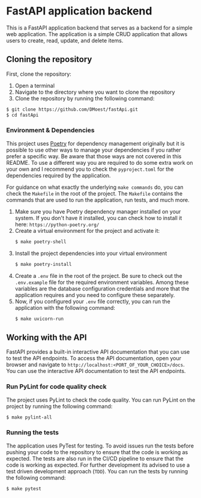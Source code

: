 # FastAPI application backend

This is a FastAPI application backend that serves as a backend for a simple web
application. The application is a simple CRUD application that allows users to
create, read, update, and delete items.

## Cloning the repository

First, clone the repository:

1. Open a terminal
2. Navigate to the directory where you want to clone the repository
3. Clone the repository by running the following command:

```bash
$ git clone https://github.com/DMoest/fastApi.git
$ cd fastApi
```

### Environment & Dependencies

This project uses [Poetry](https://python-poetry.org/) for dependency
management originally but it is possible to use other ways to manage your
dependencies if you rather prefer a specific way. Be aware that those ways
are not covered in this README. To use a different way you are required to do
some extra work on your own and I recommend you to check the `pyproject.toml`
for the dependencies required by the application.

For guidance on what exactly the underlying `make commands` do, you can check
the `Makefile` in the root of the project. The `Makefile` contains the commands
that are used to run the application, run tests, and much more.

1. Make sure you have Poetry dependency manager installed on your system. If
   you don't have it installed, you can check how to install it here:
   `https://python-poetry.org/`
2. Create a virtual environment for the project and activate it:
   ```bash
   $ make poetry-shell
   ```
3. Install the project dependencies into your virtual environment
   ```bash 
   $ make poetry-install
   ```
4. Create a `.env` file in the root of the project. Be sure to check out
   the `.env.example` file for the required environment variables. Among
   these variables are the database configuration credentials and more that
   the application requires and you need to configure these separately.
5. Now, if you configured your `.env` file correctly, you can run the
   application with the following command:
   ```bash
   $ make uvicorn-run
   ```

## Working with the API

FastAPI provides a built-in interactive API documentation that you can use to
test the API endpoints. To access the API documentation, open your browser and
navigate to `http://localhost:<PORT_OF_YOUR_CHOICE>/docs`. You can use the
interactive API documentation to test the API endpoints.

### Run PyLint for code quality check

The project uses PyLint to check the code quality. You can run PyLint on the
project by running the following command:

```bash
$ make pylint-all
```

### Running the tests

The application uses PyTest for testing. To avoid issues run the tests before
pushing your code to the repository to ensure that the code is working as
expected. The tests are also run in the CI/CD pipeline to ensure that the
code is working as expected. For further development its advised to use a
test driven development approach (`TDD`).
You can run the tests by running the following command:

```bash
$ make pytest
```
